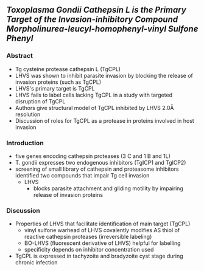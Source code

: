 ## *Toxoplasma Gondii Cathepsin L is the Primary Target of the Invasion-inhibitory Compound Morpholinurea-leucyl-homophenyl-vinyl Sulfone Phenyl*

### Abstract
- Tg cysteine protease cathepsin L (TgCPL)
- LHVS was shown to inhibit parasite invasion by blocking the release of invasion proteins (such as TgCPL) 
- LHVS's primary target is TgCPL 
- LHVS fails to label cells lacking TgCPL in a study with targeted disruption of TgCPL 
- Authors give structural model of TgCPL inhibited by LHVS 2.0Å resolution 
- Discussion of roles for TgCPL as a protease in proteins involved in host invasion
### Introduction 
- five genes encoding cathepsin proteases (3 C and 1 B and 1L)
- T. gondii expresses two endogenous inhibitors (TgICP1 and TgICP2) 
- screening of small library of cathepsin and proteasome inhibitors identified two compounds that impair Tg cell invasion 
	- LHVS 
		- blocks parasite attachment and gliding motility by impairing release of invasion proteins

### Discussion 
- Properties of LHVS that facilitate identification of main target (TgCPL)
	- vinyl sulfone warhead of LHVS covalently modifies AS thiol of reactive cathepsin proteases (irreversible labeling)
	- BO-LHVS (fluorescent derivative of LHVS) helpful for labelling
	- specificity depends on inhibitor concentration used
- TgCPL is expressed in tachyzoite and bradyzoite cyst stage during chronic infection 


